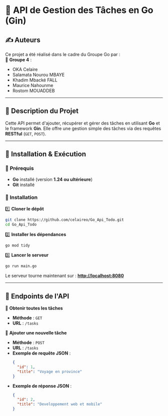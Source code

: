 # 📌 API de Gestion des Tâches en Go (Gin)

## ✍️ **Auteurs**
Ce projet a été réalisé dans le cadre du Groupe Go par :  
👥 **Groupe 4** : 
- OKA Celaire
- Salamata Nourou MBAYE
- Khadim Mbacké FALL
- Maurice Nahounme
- Rostom MOUADDEB


---

## 📝 Description du Projet
Cette API permet d'ajouter, récupérer et gérer des tâches en utilisant **Go** et le framework **Gin**. Elle offre une gestion simple des tâches via des requêtes **RESTful** (`GET`, `POST`).

---

## 🚀 Installation & Exécution

### 🔹 **Prérequis**
- **Go** installé (version **1.24 ou ultérieure**)
- **Git** installé

### 🔹 **Installation**

1️⃣ **Cloner le dépôt**
```sh
git clone https://github.com/celaireo/Go_Api_Todo.git
cd Go_Api_Todo
```

2️⃣ **Installer les dépendances**
```sh
go mod tidy
```

3️⃣ **Lancer le serveur**
```sh
go run main.go
```
Le serveur tourne maintenant sur : **[http://localhost:8080](http://localhost:8080)**

---

## 🔗 **Endpoints de l'API**

📌 **Obtenir toutes les tâches**
- **Méthode** : `GET`
- **URL** : `/tasks`

📌 **Ajouter une nouvelle tâche**
- **Méthode** : `POST`
- **URL** : `/tasks`
- **Exemple de requête JSON** :
  ```json
  {
    "id": 1,
    "title": "Voyage en province"
  }
  ```
- **Exemple de réponse JSON** :
  ```json
  {
    "id": 2,
    "title": "Developpement web et mobile"
  }
  ```



